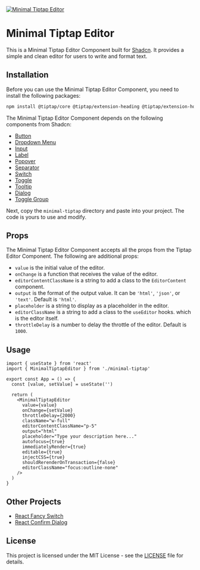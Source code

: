 <a href="https://shadcn-minimal-tiptap.vercel.app" target="_blank">
  <img src="https://i.postimg.cc/7P03FZkh/Screenshot-2024-08-11-at-22-15-02.png" border="0" alt="Minimal Tiptap Editor" />
</a>

# Minimal Tiptap Editor

This is a Minimal Tiptap Editor Component built for [Shadcn](https://ui.shadcn.com). It provides a simple and clean editor for users to write and format text.

<!-- > **Note:** If you are worry about future updates. You dont have to. This project will not be receiving any more updates after the last release, v1.0.1. Over the past week, the component got several updates and bug fixes as I've been using it in production. As of now, there are no remaining bugs or features to address, so I've decided to release it. If you encounter any issues or have feature requests, feel free to open an issue. -->

## Installation

Before you can use the Minimal Tiptap Editor Component, you need to install the following packages:

```bash
npm install @tiptap/core @tiptap/extension-heading @tiptap/extension-horizontal-rule @tiptap/extension-image @tiptap/extension-link @tiptap/pm @tiptap/react @tiptap/starter-kit @tiptap/extension-placeholder @tiptap/extension-task-item @tiptap/extension-task-list @tiptap/extension-typography @tiptap/extension-code-block-lowlight @tiptap/extension-color @tiptap/extension-text-style lowlight
```

The Minimal Tiptap Editor Component depends on the following components from Shadcn:

- [Button](https://ui.shadcn.com/docs/components/button)
- [Dropdown Menu](https://ui.shadcn.com/docs/components/dropdown-menu)
- [Input](https://ui.shadcn.com/docs/components/input)
- [Label](https://ui.shadcn.com/docs/components/label)
- [Popover](https://ui.shadcn.com/docs/components/popover)
- [Separator](https://ui.shadcn.com/docs/components/separator)
- [Switch](https://ui.shadcn.com/docs/components/switch)
- [Toggle](https://ui.shadcn.com/docs/components/toggle)
- [Tooltip](https://ui.shadcn.com/docs/components/tooltip)
- [Dialog](https://ui.shadcn.com/docs/components/dialog)
- [Toggle Group](https://ui.shadcn.com/docs/components/toggle-group)

Next, copy the `minimal-tiptap` directory and paste into your project. The code is yours to use and modify.

## Props

The Minimal Tiptap Editor Component accepts all the props from the Tiptap Editor Component. The following are additional props:

- `value` is the initial value of the editor.
- `onChange` is a function that receives the value of the editor.
- `editorContentClassName` is a string to add a class to the `EditorContent` component.
- `output` is the format of the output value. It can be `'html'`, `'json'`, or `'text'`. Default is `'html'`.
- `placeholder` is a string to display as a placeholder in the editor.
- `editorClassName` is a string to add a class to the `useEditor` hooks. which is the editor itself.
- `throttleDelay` is a number to delay the throttle of the editor. Default is `1000`.

## Usage

```tsx
import { useState } from 'react'
import { MinimalTiptapEditor } from './minimal-tiptap'

export const App = () => {
  const [value, setValue] = useState('')

  return (
    <MinimalTiptapEditor
      value={value}
      onChange={setValue}
      throttleDelay={2000}
      className="w-full"
      editorContentClassName="p-5"
      output="html"
      placeholder="Type your description here..."
      autofocus={true}
      immediatelyRender={true}
      editable={true}
      injectCSS={true}
      shouldRerenderOnTransaction={false}
      editorClassName="focus:outline-none"
    />
  )
}
```

## Other Projects

- [React Fancy Switch](https://github.com/Aslam97/react-fancy-switch)
- [React Confirm Dialog](https://github.com/Aslam97/react-confirm-dialog)

## License

This project is licensed under the MIT License - see the [LICENSE](LICENSE) file for details.
